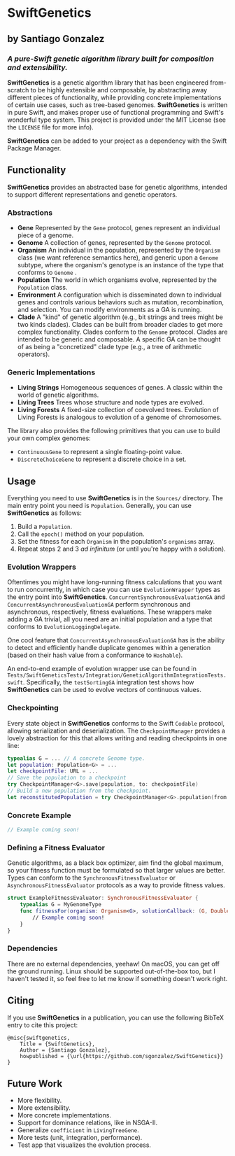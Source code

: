 # SwiftGenetics
## by Santiago Gonzalez
### ***A pure-Swift genetic algorithm library built for composition and extensibility.***

**SwiftGenetics** is a genetic algorithm library that has been engineered from-scratch to be highly extensible and composable, by abstracting away different pieces of functionality, while providing concrete implementations of certain use cases, such as tree-based genomes. **SwiftGenetics** is written in pure Swift, and makes proper use of functional programming and Swift's wonderful type system. This project is provided under the MIT License (see the `LICENSE` file for more info).

**SwiftGenetics** can be added to your project as a dependency with the Swift Package Manager.

## Functionality

**SwiftGenetics** provides an abstracted base for genetic algorithms, intended to support different representations and genetic operators.

### Abstractions

* **Gene** Represented by the `Gene` protocol, genes represent an individual piece of a genome.
* **Genome** A collection of genes, represented by the `Genome` protocol.
* **Organism** An individual in the population, represented by the `Organism` class (we want reference semantics here), and generic upon a `Genome` subtype, where the organism's genotype is an instance of the type that conforms to `Genome` .
* **Population** The world in which organisms evolve, represented by the `Population` class.
* **Environment** A configuration which is disseminated down to individual genes and controls various behaviors such as mutation, recombination, and selection. You can modify environments as a GA is running.
* **Clade** A "kind" of genetic algorithm (e.g., bit strings and trees might be two kinds clades). Clades can be built from broader clades to get more complex functionality. Clades conform to the `Genome` protocol. Clades are intended to be generic and composable. A specific GA can be thought of as being a "concretized" clade type (e.g., a tree of arithmetic operators).

### Generic Implementations

* **Living Strings** Homogeneous sequences of genes. A classic within the world of genetic algorithms.
* **Living Trees** Trees whose structure and node types are evolved.
* **Living Forests** A fixed-size collection of coevolved trees. Evolution of Living Forests is analogous to evolution of a genome of chromosomes.

The library also provides the following primitives that you can use to build your own complex genomes:

* `ContinuousGene` to represent a single floating-point value.
* `DiscreteChoiceGene` to represent a discrete choice in a set.


## Usage

Everything you need to use **SwiftGenetics** is in the `Sources/` directory. The main entry point you need is `Population`. Generally, you can use **SwiftGenetics** as follows:

1. Build a `Population`.
2. Call the `epoch()` method on your population.
3. Set the fitness for each `Organism` in the population's `organisms` array.
4. Repeat steps 2 and 3 *ad infinitum* (or until you're happy with a solution).

### Evolution Wrappers

Oftentimes you might have long-running fitness calculations that you want to run concurrently, in which case you can use `EvolutionWrapper` types as the entry point into **SwiftGenetics**. `ConcurrentSynchronousEvaluationGA` and `ConcurrentAsynchronousEvaluationGA` perform synchronous and asynchronous, respectively, fitness evaluations. These wrappers make adding a GA trivial, all you need are an initial population and a type that conforms to `EvolutionLoggingDelegate`.

One cool feature that `ConcurrentAsynchronousEvaluationGA` has is the ability to detect and efficiently handle duplicate genomes within a generation (based on their hash value from a conformance to `Hashable`).

An end-to-end example of evolution wrapper use can be found in `Tests/SwiftGeneticsTests/Integration/GeneticAlgorithmIntegrationTests.swift`. Specifically, the `testSortingGA` integration test shows how **SwiftGenetics** can be used to evolve vectors of continuous values.

### Checkpointing

Every state object in **SwiftGenetics** conforms to the Swift `Codable` protocol, allowing serialization and deserialization. The `CheckpointManager` provides a lovely abstraction for this that allows writing and reading checkpoints in one line:

```swift
typealias G = ... // A concrete Genome type.
let population: Population<G> = ...
let checkpointFile: URL = ...
// Save the population to a checkpoint
try CheckpointManager<G>.save(population, to: checkpointFile)
// Build a new population from the checkpoint.
let reconstitutedPopulation = try CheckpointManager<G>.population(from: checkpointFile)
```

### Concrete Example

```swift
// Example coming soon!
```

### Defining a Fitness Evaluator

Genetic algorithms, as a black box optimizer, aim find the global maximum, so your fitness function must be formulated so that larger values are better. Types can conform to the `SynchronousFitnessEvaluator` or `AsynchronousFitnessEvaluator` protocols as a way to provide fitness values.

```swift
struct ExampleFitnessEvaluator: SynchronousFitnessEvaluator {
	typealias G = MyGenomeType
	func fitnessFor(organism: Organism<G>, solutionCallback: (G, Double) -> ()) -> Double {
		// Example coming soon!
	}
}
```

### Dependencies

There are no external dependencies, yeehaw! On macOS, you can get off the ground running. Linux should be supported out-of-the-box too, but I haven't tested it, so feel free to let me know if something doesn't work right.

## Citing

If you use **SwiftGenetics** in a publication, you can use the following BibTeX entry to cite this project:

```
@misc{swiftgenetics,
	Title = {SwiftGenetics},
	Author = {Santiago Gonzalez},
	howpublished = {\url{https://github.com/sgonzalez/SwiftGenetics}}
}
```

## Future Work

* More flexibility.
* More extensibility.
* More concrete implementations.
* Support for dominance relations, like in NSGA-II.
* Generalize `coefficient` in `LivingTreeGene`.
* More tests (unit, integration, performance).
* Test app that visualizes the evolution process.
